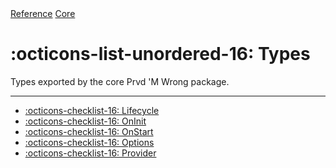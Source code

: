 <div class="pmwdoc-reference-breadcrumbs">
<a href="../../">Reference</a>
<a href="../">Core</a>
</div>

# :octicons-list-unordered-16: Types

Types exported by the core Prvd 'M Wrong package.

---

- [:octicons-checklist-16: Lifecycle](lifecycle.md)
- [:octicons-checklist-16: OnInit](on-init.md)
- [:octicons-checklist-16: OnStart](on-start.md)
- [:octicons-checklist-16: Options](options.md)
- [:octicons-checklist-16: Provider](provider.md)
